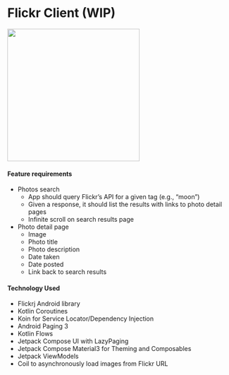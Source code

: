 # Flickr Client (WIP)

<img src="https://github.com/jakesilver/flickr-take-home/assets/5214972/636b96d5-cfa2-461d-8234-00c053acf7e7" width="300" />

#### Feature requirements
- Photos search
  - App should query Flickr’s API for a given tag (e.g., “moon”)
  - Given a response, it should list the results with links to photo detail pages
  - Infinite scroll on search results page
- Photo detail page
  - Image
  - Photo title
  - Photo description
  - Date taken
  - Date posted
  - Link back to search results

#### Technology Used
- Flickrj Android library
- Kotlin Coroutines
- Koin for Service Locator/Dependency Injection
- Android Paging 3
- Kotlin Flows
- Jetpack Compose UI with LazyPaging
- Jetpack Compose Material3 for Theming and Composables
- Jetpack ViewModels
- Coil to asynchronously load images from Flickr URL
